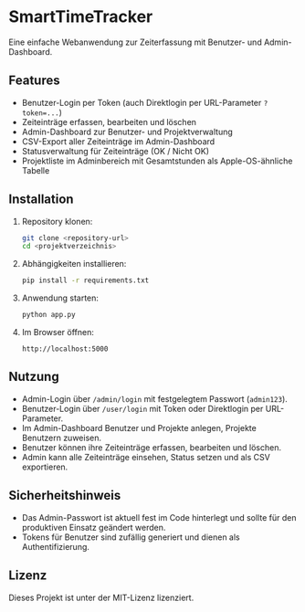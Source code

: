 # SmartTimeTracker

Eine einfache Webanwendung zur Zeiterfassung mit Benutzer- und Admin-Dashboard.

## Features

- Benutzer-Login per Token (auch Direktlogin per URL-Parameter `?token=...`)
- Zeiteinträge erfassen, bearbeiten und löschen
- Admin-Dashboard zur Benutzer- und Projektverwaltung
- CSV-Export aller Zeiteinträge im Admin-Dashboard
- Statusverwaltung für Zeiteinträge (OK / Nicht OK)
- Projektliste im Adminbereich mit Gesamtstunden als Apple-OS-ähnliche Tabelle

## Installation

1. Repository klonen:
   ```bash
   git clone <repository-url>
   cd <projektverzeichnis>
   ```

2. Abhängigkeiten installieren:
   ```bash
   pip install -r requirements.txt
   ```

3. Anwendung starten:
   ```bash
   python app.py
   ```

4. Im Browser öffnen:
   ```
   http://localhost:5000
   ```

## Nutzung

- Admin-Login über `/admin/login` mit festgelegtem Passwort (`admin123`).
- Benutzer-Login über `/user/login` mit Token oder Direktlogin per URL-Parameter.
- Im Admin-Dashboard Benutzer und Projekte anlegen, Projekte Benutzern zuweisen.
- Benutzer können ihre Zeiteinträge erfassen, bearbeiten und löschen.
- Admin kann alle Zeiteinträge einsehen, Status setzen und als CSV exportieren.

## Sicherheitshinweis

- Das Admin-Passwort ist aktuell fest im Code hinterlegt und sollte für den produktiven Einsatz geändert werden.
- Tokens für Benutzer sind zufällig generiert und dienen als Authentifizierung.

## Lizenz

Dieses Projekt ist unter der MIT-Lizenz lizenziert.
